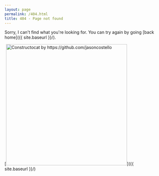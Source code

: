 ```yaml
---
layout: page
permalink: /404.html
title: 404 - Page not found
---
```


Sorry, I can't find what you're looking for. You can try again by going [back home]({{ site.baseurl }}/).

[<img src="{{ site.baseurl }}/images/404.jpg" alt="Constructocat by https://github.com/jasoncostello" style="width: 400px;"/>]({{ site.baseurl }}/)

